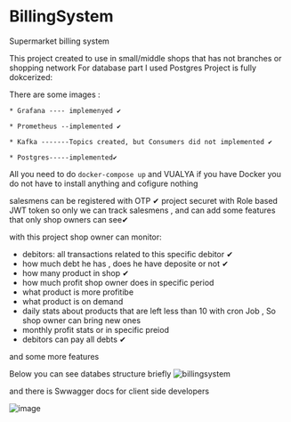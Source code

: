 # BillingSystem
Supermarket billing system

This project created to use in small/middle shops that has not branches or shopping network
For database part I used Postgres
Project is fully dokcerized:

  There are some images :
  
    * Grafana ---- implemenyed ✔
    
    * Prometheus --implemented ✔
    
    * Kafka -------Topics created, but Consumers did not implemented ✔
    
    * Postgres-----implemented✔
    

All you need to do ```docker-compose up``` and VUALYA if you have Docker you do not have to install anything and cofigure nothing
  


salesmens can be registered with OTP ✔
project securet with  Role based JWT token so only we can track salesmens ,
and can add some features that only shop owners can see✔

with this project shop owner can monitor:
- debitors: all transactions related to this specific debitor ✔
- how much debt he has , does he have deposite or not ✔
- how many product in shop ✔
- how much profit shop owner does in specific period 
- what product is more profitibe
- what product is on demand 
- daily stats about products that are left less than 10 with cron Job , So shop owner can bring new ones 
- monthly profit stats or in specific preiod 
- debitors can pay all debts ✔

 and some more features 
 
 Below you can see databes structure briefly 
 ![billingsystem](https://user-images.githubusercontent.com/77454227/202519349-d88591a7-e5ac-4651-92da-f4fc29525237.png)
 
 and there is Swwagger docs for client side developers 
 
 ![image](https://user-images.githubusercontent.com/77454227/202520848-a1bcc6b7-06f3-449c-a47b-a5b6524349a2.png)


 
 

